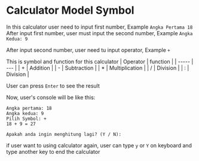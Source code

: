 # Calculator Model Symbol

In this calculator user need to input first number, Example `Angka Pertama 18`  
After input first number, user must input the second number, Example `Angka Kedua: 9`  

After input second number, user need tu input operator, Example `+`
  
  This is symbol and function for this calculator
| Operator | function       |
| -----    | ---            |
| +        | Addition       |
| -        | Subtraction    |
| *        | Multiplication |
| /        | Division       |
| :        | Division       |  
  
  User can press `Enter` to see the result 
  
  Now, user's console will be like this:
  ```
Angka pertama: 18
Angka kedua: 9
Pilih Symbol: +
18 + 9 = 27

Apakah anda ingin menghitung lagi? (Y / N):
```

if user want to using calculator again, user can type  `y` or `Y` on keyboard and type another key to end the calculator
  
